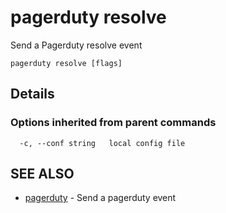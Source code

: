 # pagerduty resolve

Send a Pagerduty resolve event

```text
pagerduty resolve [flags]
```

## Details


### Options inherited from parent commands

```text
  -c, --conf string   local config file
```

## SEE ALSO

* [pagerduty](pagerduty.md)	 - Send a pagerduty event
